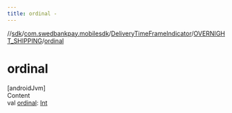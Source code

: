 ```yaml
---
title: ordinal -
---
```

//[sdk](../../../../index)/[com.swedbankpay.mobilesdk](../../index)/[DeliveryTimeFrameIndicator](../index)/[OVERNIGHT_SHIPPING](index)/[ordinal](ordinal)



# ordinal  
[androidJvm]  
Content  
val [ordinal](ordinal): [Int](https://kotlinlang.org/api/latest/jvm/stdlib/kotlin/-int/index.html)  



